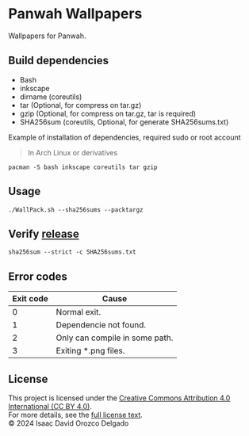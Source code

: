 # Panwah Wallpapers
Wallpapers for Panwah.

## Build dependencies
* Bash
* inkscape
* dirname (coreutils)
* tar (Optional, for compress on tar.gz)
* gzip (Optional, for compress on tar.gz, tar is required)
* SHA256sum (coreutils, Optional, for generate SHA256sums.txt)

Example of installation of dependencies, required sudo or root account
> In Arch Linux or derivatives
```
pacman -S bash inkscape coreutils tar gzip
```

## Usage
```
./WallPack.sh --sha256sums --packtargz
```

## Verify [release](https://github.com/RedWared/Panwah-Wallpapers/releases)
```
sha256sum --strict -c SHA256sums.txt

```

## Error codes
| Exit code	| Cause					|
| --- 		| ---					|
| 0		| Normal exit.				|
| 1		| Dependencie not found.		|
| 2		| Only can compile in some path.	|
| 3		| Exiting *.png files.			|

## License
This project is licensed under the [Creative Commons Attribution 4.0 International (CC BY 4.0)](https://creativecommons.org/licenses/by/4.0/). <br>
For more details, see the [full license text](LICENSE). <br>
© 2024 Isaac David Orozco Delgado
